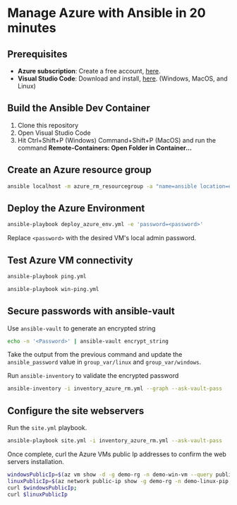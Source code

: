 # Manage Azure with Ansible in 20 minutes

## Prerequisites

* **Azure subscription**: Create a free account, [here](https://azure.microsoft.com/free/?ref=microsoft.com&utm_source=microsoft.com&utm_medium=docs&utm_campaign=visualstudio).
* **Visual Studio Code**: Download and install, [here](https://code.visualstudio.com/Download). (Windows, MacOS, and Linux)

## Build the Ansible Dev Container

1. Clone this repository
2. Open Visual Studio Code
3. Hit Ctrl+Shift+P (Windows) Command+Shift+P (MacOS) and run the command **Remote-Containers: Open Folder in Container...**

## Create an Azure resource group

```bash
ansible localhost -m azure_rm_resourcegroup -a "name=ansible location=eastus"
```

## Deploy the Azure Environment

```bash
ansible-playbook deploy_azure_env.yml -e 'password=<password>'
```

Replace `<password>` with the desired VM's local admin password.

## Test Azure VM connectivity

```bash
ansible-playbook ping.yml
```

```bash
ansible-playbook win-ping.yml
```

## Secure passwords with ansible-vault

Use `ansible-vault` to generate an encrypted string

```bash
echo -n '<Password>' | ansible-vault encrypt_string
```

Take the output from the previous command and update the `ansible_password` value in `group_var/linux` and `group_var/windows`.

Run `ansible-inventory` to validate the encrypted password

```bash
ansible-inventory -i inventory_azure_rm.yml --graph --ask-vault-pass
```

## Configure the site webservers

Run the `site.yml` playbook.

```bash
ansible-playbook site.yml -i inventory_azure_rm.yml --ask-vault-pass
```

Once complete, curl the Azure VMs public Ip addresses to confirm the web servers installation.

```bash
windowsPublicIp=$(az vm show -d -g demo-rg -n demo-win-vm --query publicIps -o tsv);
linuxPublicIp=$(az network public-ip show -g demo-rg -n demo-linux-pip --query 'ipAddress' -o tsv);
curl $windowsPublicIp;
curl $linuxPublicIp
```